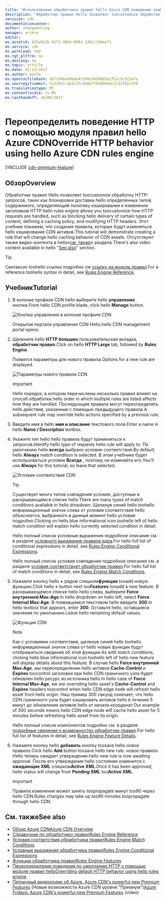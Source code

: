 ```yaml
---
title: "Использование обработчика правил hello Azure CDN поведение aaaOverride HTTP | Документы Microsoft"
description: "Обработчик правил Hello позволяет toocustomize обработке HTTP-запросов Azure CDN, такие как блокировка доставки hello определенных типов содержимого и определить политику кэширования изменения заголовков HTTP."
services: cdn
documentationcenter: 
author: zhangmanling
manager: erikre
editor: 
ms.assetid: 625a912b-91f2-485d-8991-128cc194ee71
ms.service: cdn
ms.workload: tbd
ms.tgt_pltfrm: na
ms.devlang: na
ms.topic: article
ms.date: 01/23/2017
ms.author: mazha
ms.openlocfilehash: dd7194be9dbda43180c64568d3e1f52c5c513a7e
ms.sourcegitcommit: 523283cc1b3c37c428e77850964dc1c33742c5f0
ms.translationtype: MT
ms.contentlocale: ru-RU
ms.lasthandoff: 10/06/2017
---
```

# <a name="override-http-behavior-using-hello-azure-cdn-rules-engine"></a><span data-ttu-id="9e4af-103">Переопределить поведение HTTP с помощью модуля правил hello Azure CDN</span><span class="sxs-lookup"><span data-stu-id="9e4af-103">Override HTTP behavior using hello Azure CDN rules engine</span></span>
[!INCLUDE [cdn-premium-feature](../../includes/cdn-premium-feature.md)]

## <a name="overview"></a><span data-ttu-id="9e4af-104">Обзор</span><span class="sxs-lookup"><span data-stu-id="9e4af-104">Overview</span></span>
<span data-ttu-id="9e4af-105">Обработчик правил Hello позволяет toocustomize обработку HTTP-запросов, таких как блокировки доставки hello определенных типов содержимого, определяющий политику кэширования и изменение заголовков HTTP.</span><span class="sxs-lookup"><span data-stu-id="9e4af-105">hello rules engine allows you toocustomize how HTTP requests are handled, such as blocking hello delivery of certain types of content, defining a caching policy, and modifying HTTP headers.</span></span>  <span data-ttu-id="9e4af-106">Этот учебник покажем, что создания правила, которые будут изменяться hello кэширование CDN активов.</span><span class="sxs-lookup"><span data-stu-id="9e4af-106">This tutorial will demonstrate creating a rule that will change hello caching behavior of CDN assets.</span></span>  <span data-ttu-id="9e4af-107">Отсутствуют также видео-контента в hello»[см. также](#see-also)» раздела.</span><span class="sxs-lookup"><span data-stu-id="9e4af-107">There's also video content available in hello "[See also](#see-also)" section.</span></span>

   > [!TIP] 
   > <span data-ttu-id="9e4af-108">Синтаксис toohello ссылка подробно см [ссылку на модуль правил](cdn-rules-engine-reference.md).</span><span class="sxs-lookup"><span data-stu-id="9e4af-108">For a reference toohello syntax in detail, see [Rules Engine Reference](cdn-rules-engine-reference.md).</span></span>
   > 


## <a name="tutorial"></a><span data-ttu-id="9e4af-109">Учебник</span><span class="sxs-lookup"><span data-stu-id="9e4af-109">Tutorial</span></span>
1. <span data-ttu-id="9e4af-110">В колонке профиля CDN hello выберите hello **управление** кнопки.</span><span class="sxs-lookup"><span data-stu-id="9e4af-110">From hello CDN profile blade, click hello **Manage** button.</span></span>
   
    ![Кнопка управления в колонке профиля CDN](./media/cdn-rules-engine/cdn-manage-btn.png)
   
    <span data-ttu-id="9e4af-112">Открытие портала управления CDN Hello.</span><span class="sxs-lookup"><span data-stu-id="9e4af-112">hello CDN management portal opens.</span></span>
2. <span data-ttu-id="9e4af-113">Щелкните hello **HTTP больших** пользовательская вкладка, **обработчик правил**.</span><span class="sxs-lookup"><span data-stu-id="9e4af-113">Click on hello **HTTP Large** tab, followed by **Rules Engine**.</span></span>
   
    <span data-ttu-id="9e4af-114">Появятся параметры для нового правила.</span><span class="sxs-lookup"><span data-stu-id="9e4af-114">Options for a new rule are displayed.</span></span>
   
    ![Параметры нового правила CDN](./media/cdn-rules-engine/cdn-new-rule.png)
   
   > [!IMPORTANT]
   > <span data-ttu-id="9e4af-116">Hello порядок, в котором перечислены несколько правил влияет на способ обработки.</span><span class="sxs-lookup"><span data-stu-id="9e4af-116">hello order in which multiple rules are listed affects how they are handled.</span></span> <span data-ttu-id="9e4af-117">Последующие правила могут переопределять hello действия, указанные с помощью предыдущего правила.</span><span class="sxs-lookup"><span data-stu-id="9e4af-117">A subsequent rule may override hello actions specified by a previous rule.</span></span>
   > 
   > 
3. <span data-ttu-id="9e4af-118">Введите имя в hello **имя и описание** текстового поля.</span><span class="sxs-lookup"><span data-stu-id="9e4af-118">Enter a name in hello **Name / Description** textbox.</span></span>
4. <span data-ttu-id="9e4af-119">Укажите тип hello hello правила будут применяться к запросов.</span><span class="sxs-lookup"><span data-stu-id="9e4af-119">Identify hello type of requests hello rule will apply to.</span></span>  <span data-ttu-id="9e4af-120">По умолчанию hello **всегда** выбрано условие соответствия.</span><span class="sxs-lookup"><span data-stu-id="9e4af-120">By default, hello **Always** match condition is selected.</span></span>  <span data-ttu-id="9e4af-121">В этом учебнике будет использоваться условие **Всегда** , поэтому не изменяйте его.</span><span class="sxs-lookup"><span data-stu-id="9e4af-121">You'll use **Always** for this tutorial, so leave that selected.</span></span>
   
   ![Условие соответствия CDN](./media/cdn-rules-engine/cdn-request-type.png)
   
   > [!TIP]
   > <span data-ttu-id="9e4af-123">Существует много типов совпадения условия, доступные в раскрывающемся списке hello.</span><span class="sxs-lookup"><span data-stu-id="9e4af-123">There are many types of match conditions available in hello dropdown.</span></span>  <span data-ttu-id="9e4af-124">Щелкнув синий hello toohello информационный значок слева от условия соответствия hello объясняется, выбранного в данный момент hello условие подробно.</span><span class="sxs-lookup"><span data-stu-id="9e4af-124">Clicking on hello blue informational icon toohello left of hello match condition will explain hello currently selected condition in detail.</span></span>
   > 
   >  <span data-ttu-id="9e4af-125">Hello полный список условные выражения подробное описание см. в разделе [условного выражения правила ядра](cdn-rules-engine-reference-match-conditions.md).</span><span class="sxs-lookup"><span data-stu-id="9e4af-125">For hello full list of conditional expressions in detail, see [Rules Engine Conditional Expressions](cdn-rules-engine-reference-match-conditions.md).</span></span>
   >  
   > <span data-ttu-id="9e4af-126">Hello полный список условия совпадения подробное описание см. в разделе [условия соответствует обработчик правил](cdn-rules-engine-reference-match-conditions.md).</span><span class="sxs-lookup"><span data-stu-id="9e4af-126">For hello full list of match conditions in detail, see [Rules Engine Match Conditions](cdn-rules-engine-reference-match-conditions.md).</span></span>
   > 
   > 
5. <span data-ttu-id="9e4af-127">Нажмите кнопку hello  **+**  рядом слишком**функции** tooadd новую функцию.</span><span class="sxs-lookup"><span data-stu-id="9e4af-127">Click hello **+** button next too**Features** tooadd a new feature.</span></span>  <span data-ttu-id="9e4af-128">В раскрывающемся списке hello hello слева, выберите **Force внутренней Max-Age**.</span><span class="sxs-lookup"><span data-stu-id="9e4af-128">In hello dropdown on hello left, select **Force Internal Max-Age**.</span></span>  <span data-ttu-id="9e4af-129">В появившемся текстовом hello введите **300**.</span><span class="sxs-lookup"><span data-stu-id="9e4af-129">In hello textbox that appears, enter **300**.</span></span>  <span data-ttu-id="9e4af-130">Оставьте hello, оставшиеся значения по умолчанию.</span><span class="sxs-lookup"><span data-stu-id="9e4af-130">Leave hello remaining default values.</span></span>
   
   ![Функция CDN](./media/cdn-rules-engine/cdn-new-feature.png)
   
   > [!NOTE]
   > <span data-ttu-id="9e4af-132">Как с условиями соответствия, щелкнув синий hello toohello информационный значок слева от hello новые функции будут отображаться сведения об этой функции.</span><span class="sxs-lookup"><span data-stu-id="9e4af-132">As with match conditions, clicking hello blue informational icon toohello left of hello new feature will display details about this feature.</span></span>  <span data-ttu-id="9e4af-133">В случае hello **Force внутренней Max-Age**, мы переопределении hello активов **Cache-Control** и **Expires** toocontrol заголовки при hello CDN граничного узла будет обновлен hello ресурс из источника hello.</span><span class="sxs-lookup"><span data-stu-id="9e4af-133">In hello case of **Force Internal Max-Age**, we are overriding hello asset's **Cache-Control** and **Expires** headers toocontrol when hello CDN edge node will refresh hello asset from hello origin.</span></span>  <span data-ttu-id="9e4af-134">Наш пример 300 секунд означает, что hello CDN граничного узла будет кэшировать активов hello в течение 5 минут до обновления активов hello от начала координат.</span><span class="sxs-lookup"><span data-stu-id="9e4af-134">Our example of 300 seconds means hello CDN edge node will cache hello asset for 5 minutes before refreshing hello asset from its origin.</span></span>
   > 
   > <span data-ttu-id="9e4af-135">Hello полный список компонентов подробно см. в разделе [подробные сведения о возможностях обработчик правил](cdn-rules-engine-reference-features.md).</span><span class="sxs-lookup"><span data-stu-id="9e4af-135">For hello full list of features in detail, see [Rules Engine Feature Details](cdn-rules-engine-reference-features.md).</span></span>
   > 
   > 
6. <span data-ttu-id="9e4af-136">Нажмите кнопку hello **добавить** кнопку toosave hello новое правило.</span><span class="sxs-lookup"><span data-stu-id="9e4af-136">Click hello **Add** button toosave hello new rule.</span></span>  <span data-ttu-id="9e4af-137">новое правило Hello теперь ожидает утверждения.</span><span class="sxs-lookup"><span data-stu-id="9e4af-137">hello new rule is now awaiting approval.</span></span> <span data-ttu-id="9e4af-138">После его утверждения hello состояние изменится с **ожидающие XML** слишком**Active XML**.</span><span class="sxs-lookup"><span data-stu-id="9e4af-138">Once it has been approved, hello status will change from **Pending XML** too**Active XML**.</span></span>
   
   > [!IMPORTANT]
   > <span data-ttu-id="9e4af-139">Правила изменения может занять toopropagate минут too90 через hello CDN.</span><span class="sxs-lookup"><span data-stu-id="9e4af-139">Rules changes may take up too90 minutes toopropagate through hello CDN.</span></span>
   > 
   > 

## <a name="see-also"></a><span data-ttu-id="9e4af-140">См. также</span><span class="sxs-lookup"><span data-stu-id="9e4af-140">See also</span></span>
* [<span data-ttu-id="9e4af-141">Обзор Azure CDN</span><span class="sxs-lookup"><span data-stu-id="9e4af-141">Azure CDN Overview</span></span>](cdn-overview.md)
* [<span data-ttu-id="9e4af-142">Справочник по обработчику правил</span><span class="sxs-lookup"><span data-stu-id="9e4af-142">Rules Engine Reference</span></span>](cdn-rules-engine-reference.md)
* [<span data-ttu-id="9e4af-143">Условия соответствия обработчика правил</span><span class="sxs-lookup"><span data-stu-id="9e4af-143">Rules Engine Match Conditions</span></span>](cdn-rules-engine-reference-match-conditions.md)
* [<span data-ttu-id="9e4af-144">Условные выражения обработчика правил</span><span class="sxs-lookup"><span data-stu-id="9e4af-144">Rules Engine Conditional Expressions</span></span>](cdn-rules-engine-reference-conditional-expressions.md)
* [<span data-ttu-id="9e4af-145">Функции обработчика правил</span><span class="sxs-lookup"><span data-stu-id="9e4af-145">Rules Engine Features</span></span>](cdn-rules-engine-reference-features.md)
* [<span data-ttu-id="9e4af-146">Переопределение поведения по умолчанию HTTP с помощью модуля правил hello</span><span class="sxs-lookup"><span data-stu-id="9e4af-146">Overriding default HTTP behavior using hello rules engine</span></span>](cdn-rules-engine.md)
* <span data-ttu-id="9e4af-147">[Пятничный видеоролик об Azure. Azure CDN's powerful new Premium Features](https://azure.microsoft.com/documentation/videos/azure-cdns-powerful-new-premium-features/) (Новые возможности Azure CDN уровня "Премиум")</span><span class="sxs-lookup"><span data-stu-id="9e4af-147">[Azure Fridays: Azure CDN's powerful new Premium Features](https://azure.microsoft.com/documentation/videos/azure-cdns-powerful-new-premium-features/) (video)</span></span>